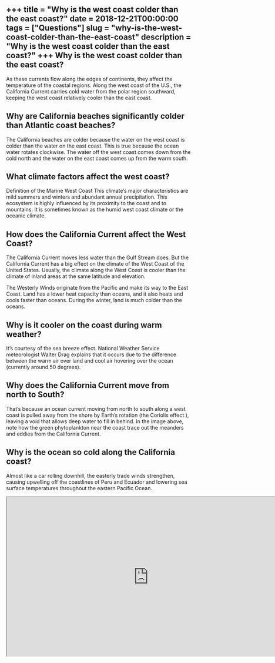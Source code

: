 +++
title = "Why is the west coast colder than the east coast?"
date = 2018-12-21T00:00:00
tags = ["Questions"]
slug = "why-is-the-west-coast-colder-than-the-east-coast"
description = "Why is the west coast colder than the east coast?"
+++
Why is the west coast colder than the east coast?
-------------------------------------------------

As these currents flow along the edges of continents, they affect the temperature of the coastal regions. Along the west coast of the U.S., the California Current carries cold water from the polar region southward, keeping the west coast relatively cooler than the east coast.

Why are California beaches significantly colder than Atlantic coast beaches?
----------------------------------------------------------------------------

The California beaches are colder because the water on the west coast is colder than the water on the east coast. This is true because the ocean water rotates clockwise. The water off the west coast comes down from the cold north and the water on the east coast comes up from the warm south.

What climate factors affect the west coast?
-------------------------------------------

Definition of the Marine West Coast This climate’s major characteristics are mild summers and winters and abundant annual precipitation. This ecosystem is highly influenced by its proximity to the coast and to mountains. It is sometimes known as the humid west coast climate or the oceanic climate.

How does the California Current affect the West Coast?
------------------------------------------------------

The California Current moves less water than the Gulf Stream does. But the California Current has a big effect on the climate of the West Coast of the United States. Usually, the climate along the West Coast is cooler than the climate of inland areas at the same latitude and elevation.

The Westerly Winds originate from the Pacific and make its way to the East Coast. Land has a lower heat capacity than oceans, and it also heats and cools faster than oceans. During the winter, land is much colder than the oceans.

Why is it cooler on the coast during warm weather?
--------------------------------------------------

It’s courtesy of the sea breeze effect. National Weather Service meteorologist Walter Drag explains that it occurs due to the difference between the warm air over land and cool air hovering over the ocean (currently around 50 degrees).

Why does the California Current move from north to South?
---------------------------------------------------------

That’s because an ocean current moving from north to south along a west coast is pulled away from the shore by Earth’s rotation (the Coriolis effect ), leaving a void that allows deep water to fill in behind. In the image above, note how the green phytoplankton near the coast trace out the meanders and eddies from the California Current.

Why is the ocean so cold along the California coast?
----------------------------------------------------

Almost like a car rolling downhill, the easterly trade winds strengthen, causing upwelling off the coastlines of Peru and Ecuador and lowering sea surface temperatures throughout the eastern Pacific Ocean.

<iframe allow="accelerometer; autoplay; clipboard-write; encrypted-media; gyroscope; picture-in-picture" allowfullscreen="" class="__youtube_prefs__  epyt-is-override  no-lazyload" data-no-lazy="1" data-origheight="433" data-origwidth="770" data-skipgform_ajax_framebjll="" height="433" id="_ytid_60578" loading="lazy" src="https://www.youtube.com/embed/pYPv3grjkNE?enablejsapi=1&autoplay=0&cc_load_policy=0&cc_lang_pref=&iv_load_policy=1&loop=0&modestbranding=0&rel=1&fs=1&playsinline=0&autohide=2&theme=dark&color=red&controls=1&" title="YouTube player" width="770"></iframe>